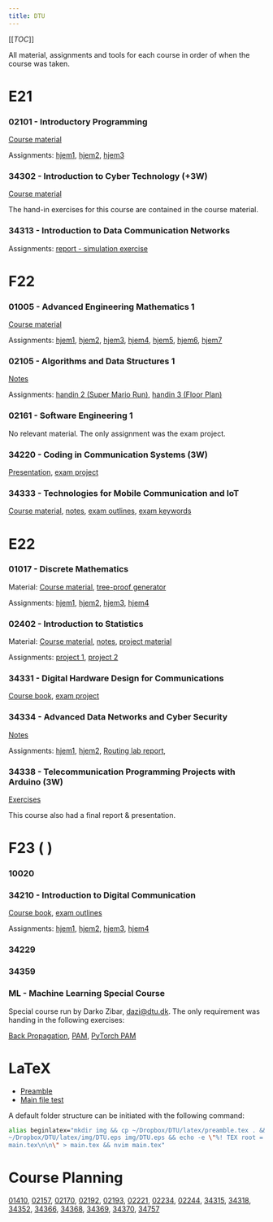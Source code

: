 ```yaml
---
title: DTU
---
```


[[_TOC_]]

All material, assignments and tools for each course in order of when the course
was taken.

# E21

### 02101 - Introductory Programming

[Course material](02101_material.zip)

Assignments: 
[hjem1](02101_hjem1.pdf),
[hjem2](02101_hjem2.pdf),
[hjem3](02101_hjem3.pdf)

### 34302 - Introduction to Cyber Technology (+3W)

[Course material](34302_material.zip) 

The hand-in exercises for this course are contained in the course material.

### 34313 - Introduction to Data Communication Networks

Assignments: 
[report - simulation exercise](34313_sim.pdf) 

# F22

### 01005 - Advanced Engineering Mathematics 1

[Course material](01005_material.zip) 

Assignments: 
[hjem1](01005_hjem1.pdf), 
[hjem2](01005_hjem2.pdf), 
[hjem3](01005_hjem3.pdf), 
[hjem4](01005_hjem4.pdf), 
[hjem5](01005_hjem5.pdf), 
[hjem6](01005_hjem6.pdf), 
[hjem7](01005_hjem7.pdf)

### 02105 - Algorithms and Data Structures 1

[Notes](02105_notes.pdf) 

Assignments: 
[handin 2 (Super Mario Run)](02105_handin2.pdf), 
[handin 3 (Floor Plan)](02105_handin3.pdf)

### 02161 - Software Engineering 1

No relevant material. The only assignment was the exam project.

### 34220 - Coding in Communication Systems (3W)

[Presentation](34220_presentation.pdf), 
[exam project](34220_report.pdf)

### 34333 - Technologies for Mobile Communication and IoT

[Course material](34333_material.pdf), 
[notes](34333_notes.pdf), 
[exam outlines](34333_outlines.pdf), 
[exam keywords](34333_keywords.pdf)

# E22

### 01017 - Discrete Mathematics

Material: 
[Course material](01017_material.zip), 
[tree-proof generator](01017_tpg.zip) 

Assignments:
[hjem1](01017_hjem1.pdf), 
[hjem2](01017_hjem2.pdf), 
[hjem3](01017_hjem3.pdf), 
[hjem4](01017_hjem4.pdf)

### 02402 - Introduction to Statistics

Material: 
[Course material](02402_material.zip), 
[notes](02402_notes.pdf), 
[project material](02402_projects.zip)

Assignments: 
[project 1](02402_project1.pdf), 
[project 2](02402_project2.pdf)

### 34331 - Digital Hardware Design for Communications

[Course book](34331_book.pdf), 
[exam project](34331_project.pdf) 

### 34334 - Advanced Data Networks and Cyber Security

[Notes](34334_notes.pdf)

Assignments:
[hjem1](34334_hjem1.pdf), 
[hjem2](34334_hjem2.pdf), 
[Routing lab report](34334_routing.pdf), 

### 34338 - Telecommunication Programming Projects with Arduino (3W)

[Exercises](34338_exercises.pdf)

This course also had a final report & presentation.

# F23 ( )

### 10020

### 34210 - Introduction to Digital Communication

[Course book](34210_notes.pdf), [exam outlines](34210_outlines.pdf) 

Assignments:
[hjem1](34210_hjem1.pdf), 
[hjem2](34210_hjem1.pdf), 
[hjem3](34210_hjem1.pdf), 
[hjem4](34210_hjem1.pdf) 

### 34229

### 34359

### ML - Machine Learning Special Course

Special course run by Darko Zibar, dazi@dtu.dk. The only requirement was handing
in the following exercises:

[Back Propagation](ml_back_propagation.pdf), 
[PAM](ml_pam.pdf), 
[PyTorch PAM](ml_pytorch_pam.pdf) 

# LaTeX

- [Preamble](latex_preamble) 
- [Main file test](latex_main) 

A default folder structure can be initiated with the following command:

```bash
alias beginlatex="mkdir img && cp ~/Dropbox/DTU/latex/preamble.tex . && cp
~/Dropbox/DTU/latex/img/DTU.eps img/DTU.eps && echo -e \"%! TEX root =
main.tex\n\n\" > main.tex && nvim main.tex"
```

# Course Planning

[01410](https://kurser.dtu.dk/course/2023-2024/01410), 
[02157](https://kurser.dtu.dk/course/2023-2024/02157), 
[02170](https://kurser.dtu.dk/course/2023-2024/02170), 
[02192](https://kurser.dtu.dk/course/2023-2024/02192), 
[02193](https://kurser.dtu.dk/course/2023-2024/02193), 
[02221](https://kurser.dtu.dk/course/2023-2024/02221), 
[02234](https://kurser.dtu.dk/course/2023-2024/02234), 
[02244](https://kurser.dtu.dk/course/2023-2024/02244), 
[34315](https://kurser.dtu.dk/course/2023-2024/34315), 
[34318](https://kurser.dtu.dk/course/2023-2024/34318), 
[34352](https://kurser.dtu.dk/course/2023-2024/34352), 
[34366](https://kurser.dtu.dk/course/2023-2024/34366), 
[34368](https://kurser.dtu.dk/course/2023-2024/34368), 
[34369](https://kurser.dtu.dk/course/2023-2024/34369), 
[34370](https://kurser.dtu.dk/course/2023-2024/34370), 
[34757](https://kurser.dtu.dk/course/2023-2024/34757)
